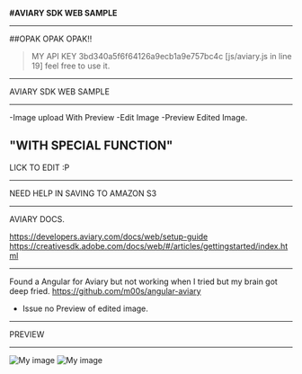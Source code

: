 **#AVIARY SDK WEB SAMPLE**
__________________________________
##OPAK OPAK OPAK!!
>MY API KEY
3bd340a5f6f64126a9ecb1a9e757bc4c
[js/aviary.js in line 19]
feel free to use it.
__________________________________
AVIARY SDK WEB SAMPLE
__________________________________
-Image upload With Preview
-Edit Image
-Preview Edited Image.

"WITH SPECIAL FUNCTION"
----------------------
LICK TO EDIT :P

--------------------------------
NEED HELP IN SAVING TO AMAZON S3

--------------------------------
AVIARY DOCS.

https://developers.aviary.com/docs/web/setup-guide
https://creativesdk.adobe.com/docs/web/#/articles/gettingstarted/index.html

--------------------------------
Found a Angular for Aviary but not working when I tried but my brain got deep fried.
https://github.com/m00s/angular-aviary
 - Issue no Preview of edited image.

--------------------
 PREVIEW
____________________
![My image](username.github.com/repository/image/preview0.jpg)
![My image](username.github.com/repository/image/preview.jpg)

